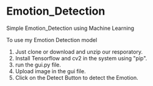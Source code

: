 # Emotion_Detection
Simple Emotion_Detection using Machine Learning

To use my Emotion Detection model
1. Just clone or download and unzip our resporatory.
2. Install Tensorflow and cv2 in the system using "pip".
3. run the gui.py file.
4. Upload image in the gui file.
5. Click on the Detect Button to detect the Emotion.
